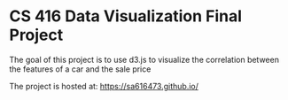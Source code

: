 # CS 416 Data Visualization Final Project

The goal of this project is to use d3.js to visualize the correlation between the features of a car and the sale price

The project is hosted at:
https://sa616473.github.io/
